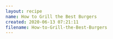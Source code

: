 ```yaml
---
layout: recipe
name: How to Grill the Best Burgers
created: 2020-06-13 07:21:11
filename: How-to-Grill-the-Best-Burgers
---
```

